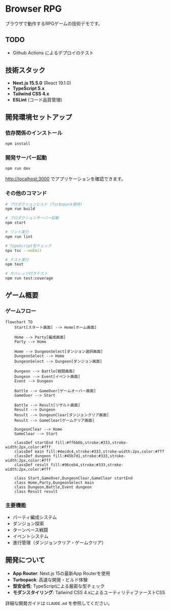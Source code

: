 # Browser RPG

ブラウザで動作するRPGゲームの技術デモです。

## TODO

- Github Actions によるデプロイのテスト

## 技術スタック

- **Next.js 15.5.0** (React 19.1.0)
- **TypeScript 5.x**
- **Tailwind CSS 4.x**
- **ESLint** (コード品質管理)

## 開発環境セットアップ

### 依存関係のインストール

```bash
npm install
```

### 開発サーバー起動

```bash
npm run dev
```

[http://localhost:3000](http://localhost:3000) でアプリケーションを確認できます。

### その他のコマンド

```bash
# プロダクションビルド (Turbopack使用)
npm run build

# プロダクションサーバー起動
npm start

# リント実行
npm run lint

# TypeScript型チェック
npx tsc --noEmit

# テスト実行
npm test

# カバレッジ付きテスト
npm run test:coverage
```

## ゲーム概要

### ゲームフロー

```mermaid
flowchart TD
    Start[スタート画面] --> Home[ホーム画面]
    
    Home --> Party[編成画面]
    Party --> Home
    
    Home --> DungeonSelect[ダンジョン選択画面]
    DungeonSelect --> Home
    DungeonSelect --> Dungeon[ダンジョン画面]
    
    Dungeon --> Battle[戦闘画面]
    Dungeon --> Event[イベント画面]
    Event --> Dungeon
    
    Battle --> GameOver[ゲームオーバー画面]
    GameOver --> Start
    
    Battle --> Result[リザルト画面]
    Result --> Dungeon
    Result --> DungeonClear[ダンジョンクリア画面]
    Result --> GameClear[ゲームクリア画面]
    
    DungeonClear --> Home
    GameClear --> Start
    
    classDef startEnd fill:#ff6b6b,stroke:#333,stroke-width:2px,color:#fff
    classDef main fill:#4ecdc4,stroke:#333,stroke-width:2px,color:#fff
    classDef dungeon fill:#45b7d1,stroke:#333,stroke-width:2px,color:#fff
    classDef result fill:#96ceb4,stroke:#333,stroke-width:2px,color:#fff
    
    class Start,GameOver,DungeonClear,GameClear startEnd
    class Home,Party,DungeonSelect main
    class Dungeon,Battle,Event dungeon
    class Result result
```

### 主要機能

- パーティ編成システム
- ダンジョン探索
- ターンベース戦闘
- イベントシステム
- 進行管理（ダンジョンクリア・ゲームクリア）

## 開発について

- **App Router**: Next.js 15の最新App Routerを使用
- **Turbopack**: 高速な開発・ビルド体験
- **型安全性**: TypeScriptによる厳密な型チェック
- **モダンスタイリング**: Tailwind CSS 4.xによるユーティリティファーストCSS

詳細な開発ガイドは `CLAUDE.md` を参照してください。
